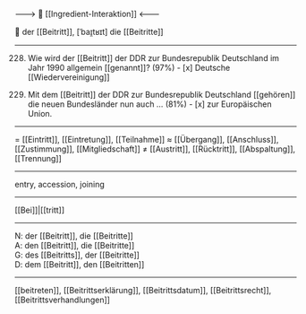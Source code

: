 ---> 🤝 [[Ingredient-Interaktion]] <---

🚪 der [[Beitritt]], [ˈbaɪ̯tʁɪt]
die [[Beitritte]]

---
228. Wie wird der [[Beitritt]] der DDR zur Bundesrepublik Deutschland im Jahr 1990 allgemein [[genannt]]? (97%)
	- [x] Deutsche [[Wiedervereinigung]]

205. Mit dem [[Beitritt]] der DDR zur Bundesrepublik Deutschland [[gehören]] die neuen Bundesländer nun auch … (81%)
	- [x] zur Europäischen Union.

---
= [[Eintritt]], [[Eintretung]], [[Teilnahme]]
≈ [[Übergang]], [[Anschluss]], [[Zustimmung]], [[Mitgliedschaft]]
≠ [[Austritt]], [[Rücktritt]], [[Abspaltung]], [[Trennung]]

---
entry, accession, joining

---
[[Bei]]|[[tritt]]

---
N: der [[Beitritt]], die [[Beitritte]]  
A: den [[Beitritt]], die [[Beitritte]]  
G: des [[Beitritts]], der [[Beitritte]]  
D: dem [[Beitritt]], den [[Beitritten]]  

---
[[beitreten]], [[Beitrittserklärung]], [[Beitrittsdatum]], [[Beitrittsrecht]], [[Beitrittsverhandlungen]]